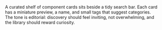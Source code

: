 A curated shelf of component cards sits beside a tidy search bar. Each card has a miniature preview, a name, and small tags that suggest categories. The tone is editorial: discovery should feel inviting, not overwhelming, and the library should reward curiosity.
